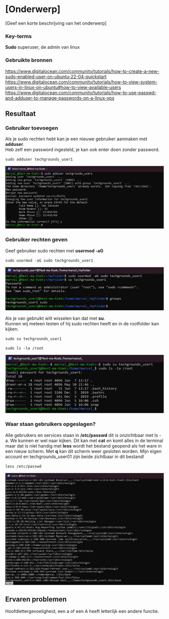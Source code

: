 # [Onderwerp]
[Geef een korte beschrijving van het onderwerp]

### Key-terms   
**Sudo** superuser, de admin van linux

### Gebruikte bronnen
https://www.digitalocean.com/community/tutorials/how-to-create-a-new-sudo-enabled-user-on-ubuntu-22-04-quickstart   https://www.digitalocean.com/community/tutorials/how-to-view-system-users-in-linux-on-ubuntu#how-to-view-available-users    
https://www.digitalocean.com/community/tutorials/how-to-use-passwd-and-adduser-to-manage-passwords-on-a-linux-vps   


## Resultaat
### Gebruiker toevoegen
Als je sudo rechten hebt kan je een nieuwe gebruiker aanmaken met **adduser**.  
Heb zelf een password ingesteld, je kan ook enter doen zonder password.    
```
sudo adduser techgrounds_user1
```
![Screenshot add new user](../00_includes/LNX-04/Linux-add-new-user.jpg)

### Gebruiker rechten geven
Geef gebruiker sudo rechten met **usermod -aG**	 
```
sudo usermod -aG sudo techgrounds_user1
```
![Screenshot](../00_includes/LNX-04/Linux-give-sudo-rights.jpg)

Als je van gebruikt wilt wisselen kan dat met **su**.   
Kunnen wij meteen testen of hij sudo rechten heeft en in de rootfolder kan kijken.
```
sudo su techgrounds_user1
```
```
sudo ls -la /root
```
![Screenshot login other user](../00_includes/LNX-04/Linux-login-other-user.jpg)

### Waar staan gebruikers opgeslagen?
Alle gebruikers en services staan in **/etc/passwd** dit is onzichtbaar met ls -a. We kunnen er wel naar kijken. Dit kan met **cat** en komt alles in de terminal maar dat is niet handig met **less** wordt het bestand geopend als het ware in een nieuw scherm. Met  **q** kan dit scherm weer gesloten worden. Mijn eigen account en techgrounds_user01 zijn beide zichtbaar in dit bestand!
```
less /etc/passwd
```
![Screenshot all users](../00_includes/LNX-04/Linux-all-users.jpg)


## Ervaren problemen
Hoofdlettergevoeligheid, een a of een A heeft letterlijk een andere functie.



